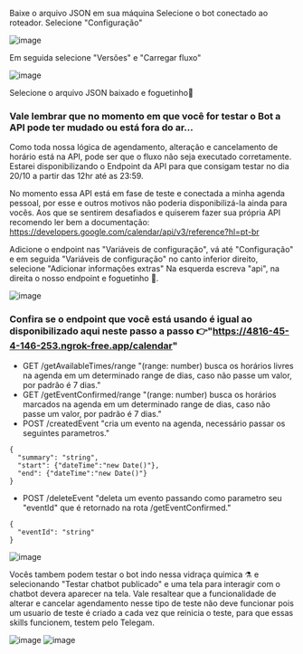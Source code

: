 Baixe o arquivo JSON em sua máquina
Selecione o bot conectado ao roteador.
Selecione "Configuração"

![image](https://github.com/JLTSF/JSONbarbeariaBot/assets/72716399/a6fb18e1-8839-4c8b-9a55-4c3225f791ab)

Em seguida selecione "Versões" e "Carregar fluxo"

![image](https://github.com/JLTSF/JSONbarbeariaBot/assets/72716399/889cf7c5-2ffd-4069-ad95-743f12060643)

Selecione o arquivo JSON baixado e foguetinho🚀

### Vale lembrar que no momento em que você for testar o Bot a API pode ter mudado ou está fora do ar...
Como toda nossa lógica de agendamento, alteração e cancelamento de horário está na API,
pode ser que o fluxo não seja executado corretamente. Estarei disponibilizando o Endpoint da API para que consigam testar no dia 20/10 a partir das 12hr até as 23:59.

No momento essa API está em fase de teste e conectada a minha agenda pessoal, por esse e outros motivos não poderia disponibilizá-la ainda para vocês.
Aos que se sentirem desafiados e quiserem fazer sua própria API recomendo ler bem a documentação: https://developers.google.com/calendar/api/v3/reference?hl=pt-br

Adicione o endpoint nas "Variáveis de configuração", vá até "Configuração"
e em seguida "Variáveis de configuração" no canto inferior direito, selecione "Adicionar informaçôes extras"
Na esquerda escreva "api", na direita o nosso endpoint e foguetinho 🚀.

![image](https://github.com/JLTSF/JSONbarbeariaBot/assets/72716399/5844b4f2-85ac-4fa2-94b2-0d654fcbfb2a)


### Confira se o endpoint que você está usando é igual ao disponibilizado aqui neste passo a passo 👉"https://4816-45-4-146-253.ngrok-free.app/calendar"
- GET /getAvailableTimes/range "(range: number) busca os horários livres na agenda em um determinado range de dias, caso não passe um valor, por padrão é 7 dias."
- GET /getEventConfirmed/range "(range: number) busca os horários marcados na agenda em um determinado range de dias, caso não passe um valor, por padrão é 7 dias."
- POST /createdEvent "cria um evento na agenda, necessário passar os seguintes parametros."
```
{
  "summary": "string",
  "start": {"dateTime":"new Date()"},
  "end": {"dateTime":"new Date()"}
}
```
- POST /deleteEvent "deleta um evento passando como parametro seu "eventId" que é retornado na rota /getEventConfirmed."
```
{
  "eventId": "string"
}
```

![image](https://github.com/JLTSF/JSONbarbeariaBot/assets/72716399/a0bbec26-b203-43d4-99b3-b5967015318d)

Vocês tambem podem testar o bot indo nessa vidraça quimica ⚗️ e selecionando "Testar chatbot publicado"
e uma tela para interagir com o chatbot devera aparecer na tela. Vale resaltear que a funcionalidade de alterar e cancelar agendamento nesse tipo de teste não deve funcionar
pois um usuario de teste é criado a cada vez que reinicia o teste, para que essas skills funcionem, testem pelo Telegam.

![image](https://github.com/JLTSF/JSONbarbeariaBot/assets/72716399/1e1fae33-e44f-49f4-9e09-75935eef3d81)
![image](https://github.com/JLTSF/JSONbarbeariaBot/assets/72716399/643f3459-8b1c-4a19-8357-5ba6076a3ce3)



